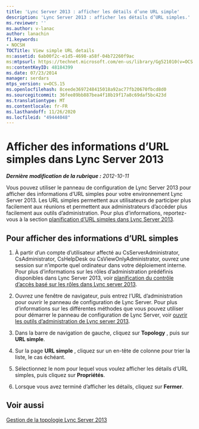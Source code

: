 ```yaml
---
title: 'Lync Server 2013 : afficher les détails d’une URL simple'
description: 'Lync Server 2013 : afficher les détails d’URL simples.'
ms.reviewer: ''
ms.author: v-lanac
author: lanachin
f1.keywords:
- NOCSH
TOCTitle: View simple URL details
ms:assetid: 6ab00f2c-e1d5-4698-a58f-04b72260f9ac
ms:mtpsurl: https://technet.microsoft.com/en-us/library/Gg521010(v=OCS.15)
ms:contentKeyID: 48184399
ms.date: 07/23/2014
manager: serdars
mtps_version: v=OCS.15
ms.openlocfilehash: 8ceede3697248415018a92ac77fb20670fbcd8d0
ms.sourcegitcommit: 36fee89bb887bea4f18b19f17a8c69daf5bc423d
ms.translationtype: MT
ms.contentlocale: fr-FR
ms.lasthandoff: 11/26/2020
ms.locfileid: "49444048"
---
```

# <a name="view-simple-url-details-in-lync-server-2013"></a>Afficher des informations d’URL simples dans Lync Server 2013

<div data-xmlns="http://www.w3.org/1999/xhtml">

<div class="topic" data-xmlns="http://www.w3.org/1999/xhtml" data-msxsl="urn:schemas-microsoft-com:xslt" data-cs="https://msdn.microsoft.com/">

<div data-asp="https://msdn2.microsoft.com/asp">



</div>

<div id="mainSection">

<div id="mainBody">

<span> </span>

_**Dernière modification de la rubrique :** 2012-10-11_

Vous pouvez utiliser le panneau de configuration de Lync Server 2013 pour afficher des informations d’URL simples pour votre environnement Lync Server 2013. Les URL simples permettent aux utilisateurs de participer plus facilement aux réunions et permettent aux administrateurs d’accéder plus facilement aux outils d’administration. Pour plus d’informations, reportez-vous à la section [planification d’URL simples dans Lync Server 2013](lync-server-2013-planning-for-simple-urls.md).

<div>

## <a name="to-view-simple-url-details"></a>Pour afficher des informations d’URL simples

1.  À partir d’un compte d’utilisateur affecté au CsServerAdministrator, CsAdministrator, CsHelpDesk ou CsViewOnlyAdministrator, ouvrez une session sur n’importe quel ordinateur dans votre déploiement interne. Pour plus d’informations sur les rôles d’administration prédéfinis disponibles dans Lync Server 2013, voir [planification du contrôle d’accès basé sur les rôles dans Lync server 2013](lync-server-2013-planning-for-role-based-access-control.md).

2.  Ouvrez une fenêtre de navigateur, puis entrez l’URL d’administration pour ouvrir le panneau de configuration de Lync Server. Pour plus d’informations sur les différentes méthodes que vous pouvez utiliser pour démarrer le panneau de configuration de Lync Server, voir [ouvrir les outils d’administration de Lync server 2013](lync-server-2013-open-lync-server-administrative-tools.md).

3.  Dans la barre de navigation de gauche, cliquez sur **Topology** , puis sur **URL simple**.

4.  Sur la page **URL simple** , cliquez sur un en-tête de colonne pour trier la liste, le cas échéant.

5.  Sélectionnez le nom pour lequel vous voulez afficher les détails d’URL simples, puis cliquez sur **Propriétés**.

6.  Lorsque vous avez terminé d’afficher les détails, cliquez sur **Fermer**.

</div>

<div>

## <a name="see-also"></a>Voir aussi


[Gestion de la topologie Lync Server 2013](lync-server-2013-managing-the-lync-server-topology.md)  
  

</div>

</div>

<span> </span>

</div>

</div>

</div>

